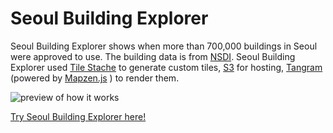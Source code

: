 # Seoul Building Explorer

Seoul Building Explorer shows when more than 700,000 buildings in Seoul were approved to use. The building data is from [NSDI](http://openapi.nsdi.go.kr/nsdi/eios/ServiceDetail.do?svcSe=F&svcId=F010). Seoul Building Explorer used [Tile Stache](http://tilestache.org/) to generate custom tiles, [S3](https://aws.amazon.com/s3/) for hosting, [Tangram](https://mapzen.com/products/tangram/) (powered by [Mapzen.js](https://github.com/mapzen/mapzen.js) ) to render them. 

![preview of how it works](https://mapzen-assets.s3.amazonaws.com/images/mapping-seoul-buildings/output-medium.gif)

[Try Seoul Building Explorer here!](https://hanbyul-here.github.io/seoul-building-explorer/)


